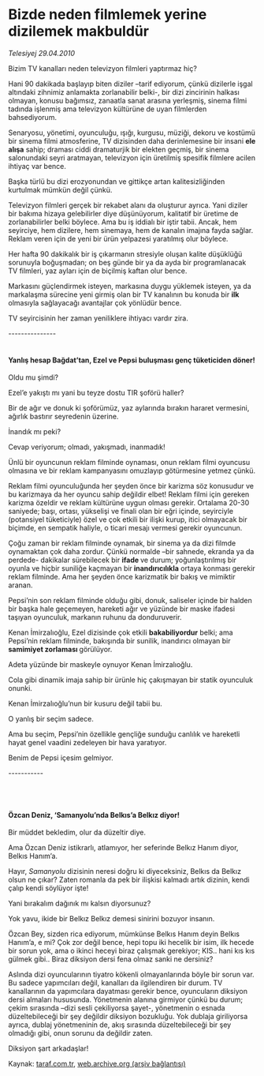 # Bizde neden filmlemek yerine dizilemek makbuldür

*Telesiyej 29.04.2010*

<div class="yazi"><p>Bizim TV kanalları neden televizyon filmleri yaptırmaz hiç?</p>
<p>Hani 90 dakikada başlayıp biten diziler –tarif ediyorum, çünkü dizilerle işgal altındaki zihnimiz anlamakta zorlanabilir belki-, bir dizi zincirinin halkası olmayan, konusu bağımsız, zanaatla sanat arasına yerleşmiş, sinema filmi tadında işlenmiş ama televizyon kültürüne de uyan filmlerden bahsediyorum. </p>
<p>Senaryosu, yönetimi, oyunculuğu, ışığı, kurgusu, müziği, dekoru ve kostümü bir sinema filmi atmosferine, TV dizisinden daha derinlemesine bir insani <b>ele alışa</b> sahip; draması ciddi dramaturjik bir elekten geçmiş, bir sinema salonundaki seyri aratmayan, televizyon için üretilmiş spesifik filmlere acilen ihtiyaç var bence.</p>
<p>Başka türlü bu dizi erozyonundan ve gittikçe artan kalitesizliğinden kurtulmak mümkün değil çünkü.</p>
<p>Televizyon filmleri gerçek bir rekabet alanı da oluşturur ayrıca. Yani diziler bir bakıma hizaya gelebilirler diye düşünüyorum, kalitatif bir üretime de zorlanabilirler belki böylece. Ama bu iş iddialı bir iştir tabii. Ancak, hem seyirciye, hem dizilere, hem sinemaya, hem de kanalın imajına fayda sağlar. Reklam veren için de yeni bir ürün yelpazesi yaratılmış olur böylece. </p>
<p>Her hafta 90 dakikalık bir iş çıkarmanın stresiyle oluşan kalite düşüklüğü sorunuyla boğuşmadan; on beş günde bir ya da ayda bir programlanacak TV filmleri, yaz ayları için de biçilmiş kaftan olur bence.</p>
<p>Markasını güçlendirmek isteyen, markasına duygu yüklemek isteyen, ya da markalaşma sürecine yeni girmiş olan bir TV kanalının bu konuda bir <b>ilk</b> olmasıyla sağlayacağı avantajlar çok yönlüdür bence.</p>
<p>TV seyircisinin her zaman yeniliklere ihtiyacı vardır zira.</p>
<p>---------------</p>
<h4><br/>Yanlış hesap Bağdat’tan, Ezel ve Pepsi buluşması genç tüketiciden döner! </h4>
<p>Oldu mu şimdi?</p>
<p>Ezel’e yakıştı mı yani bu teyze dostu TIR şoförü haller?</p>
<p>Bir de ağır ve donuk ki şoförümüz, yaz aylarında bırakın hararet vermesini, ağırlık bastırır seyredenin üzerine.</p>
<p>İnandık mı peki?</p>
<p>Cevap veriyorum; olmadı, yakışmadı, inanmadık!</p>
<p>Ünlü bir oyuncunun reklam filminde oynaması, onun reklam filmi oyuncusu olmasına ve bir reklam kampanyasını omuzlayıp götürmesine yetmez çünkü.</p>
<p>Reklam filmi oyunculuğunda her şeyden önce bir karizma söz konusudur ve bu karizmaya da her oyuncu sahip değildir elbet! Reklam filmi için gereken karizma özeldir ve reklam kültürüne uygun olması gerekir. Ortalama 20-30 saniyede; başı, ortası, yükselişi ve finali olan bir eğri içinde, seyirciyle (potansiyel tüketiciyle) özel ve çok etkili bir ilişki kurup, itici olmayacak bir biçimde, en sempatik haliyle, o ticari mesajı vermesi gerekir oyuncunun.</p>
<p>Çoğu zaman bir reklam filminde oynamak, bir sinema ya da dizi filmde oynamaktan çok daha zordur. Çünkü normalde –bir sahnede, ekranda ya da perdede- dakikalar sürebilecek bir <b>ifade </b>ve durum; yoğunlaştırılmış bir oyunla ve hiçbir suniliğe kaçmayan bir<b> inandırıcılıkla</b> ortaya konması gerekir reklam filminde. Ama her şeyden önce karizmatik bir bakış ve mimiktir aranan.</p>
<p>Pepsi’nin son reklam filminde olduğu gibi, donuk, saliseler içinde bir halden bir başka hale geçemeyen, hareketi ağır ve yüzünde bir maske ifadesi taşıyan oyunculuk, markanın ruhunu da donduruverir.</p>
<p>Kenan İmirzalıoğlu, Ezel dizisinde çok etkili <b>bakabiliyordur</b> belki; ama Pepsi’nin reklam filminde, bakışında bir sunilik, inandırıcı olmayan bir <b>samimiyet zorlaması </b>görülüyor.</p>
<p>Adeta yüzünde bir maskeyle oynuyor Kenan İmirzalıoğlu.</p>
<p>Cola gibi dinamik imaja sahip bir ürünle hiç çakışmayan bir statik oyunculuk onunki.</p>
<p>Kenan İmirzalıoğlu’nun bir kusuru değil tabii bu.</p>
<p>O yanlış bir seçim sadece.</p>
<p>Ama bu seçim, Pepsi’nin özellikle gençliğe sunduğu canlılık ve hareketli hayat genel vaadini zedeleyen bir hava yaratıyor.</p>
<p>Benim de Pepsi içesim gelmiyor.</p>
<p>-----------</p>
<p><b> </b></p>
<h4><br/>Özcan Deniz, ‘Samanyolu’nda Belkıs’a Belkız diyor!</h4>
<p>Bir müddet bekledim, olur da düzeltir diye. </p>
<p>Ama Özcan Deniz istikrarlı, atlamıyor, her seferinde Belkız Hanım diyor, Belkıs Hanım’a.</p>
<p>Hayır, <i>Samanyolu </i>dizisinin neresi doğru ki diyeceksiniz, Belkıs da Belkız olsun ne çıkar? Zaten romanla da pek bir ilişkisi kalmadı artık dizinin, kendi çalıp kendi söylüyor işte!</p>
<p>Yani bırakalım dağınık mı kalsın diyorsunuz?</p>
<p>Yok yavu, ikide bir Belkız Belkız demesi sinirini bozuyor insanın.</p>
<p>Özcan Bey, sizden rica ediyorum, mümkünse Belkıs Hanım deyin Belkıs Hanım’a, e mi? Çok zor değil bence, hepi topu iki hecelik bir isim, ilk hecede bir sorun yok, ama o ikinci heceyi biraz çalışmak gerekiyor; KIS.. hani kıs kıs gülmek gibi.. Biraz diksiyon dersi fena olmaz sanki ne dersiniz?</p>
<p>Aslında dizi oyuncularının tiyatro kökenli olmayanlarında böyle bir sorun var. Bu sadece yapımcıları değil, kanalları da ilgilendiren bir durum. TV kanallarının da yapımcılara dayatması gerekir bence, oyuncuların diksiyon dersi almaları hususunda. Yönetmenin alanına girmiyor çünkü bu durum; çekim sırasında –dizi sesli çekiliyorsa şayet-, yönetmenin o esnada düzeltebileceği bir şey değildir diksiyon bozukluğu. Yok dublaja giriliyorsa ayrıca, dublaj yönetmeninin de, akış sırasında düzeltebileceği bir şey olmadığı gibi, onun sorunu da değildir zaten.</p>
<p>Diksiyon şart arkadaşlar!</p></div>

Kaynak: [taraf.com.tr](http://www.taraf.com.tr:80/makale/11090.htm), [web.archive.org (arşiv bağlantısı)](http://web.archive.org/web/20100502173838/http://www.taraf.com.tr:80/makale/11090.htm)
